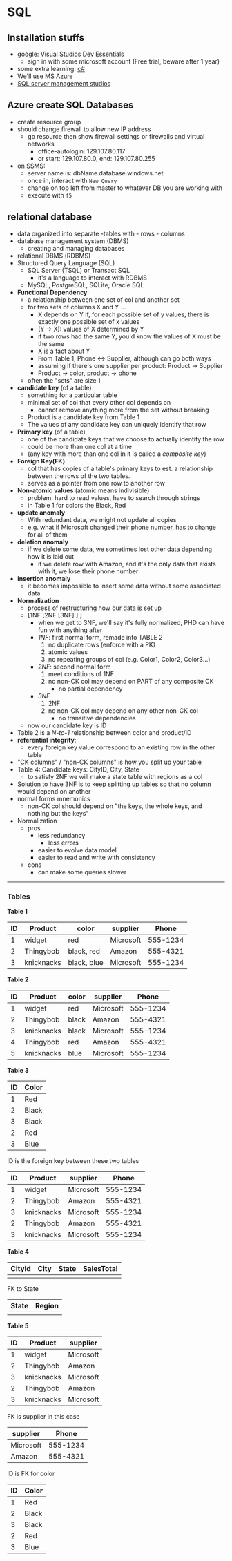 # SQL

## Installation stuffs
- google: Visual Studios Dev Essentials
	- sign in with some microsoft account (Free trial, beware after 1 year)
- some extra learning: [c#](https://mva.microsoft.com/en-US/training-courses/programming-in-c-jump-start-14254?l=j0iuozSfB_6900115888)
- We'll use MS Azure
- [SQL server management studios](https://docs.microsoft.com/en-us/sql/ssms/download-sql-server-management-studio-ssms?view=sql-server-2017)

## Azure create SQL Databases
- create resource group
- should change firewall to allow new IP address
	- go resource then show firewall settings or firewalls and virtual networks
		- office-autologin: 129.107.80.117
		- or start: 129.107.80.0,  end: 129.107.80.255
- on SSMS:
	- server name is: dbName.database.windows.net
	- once in, interact with `New Query`
	- change on top left from master to whatever DB you are working with
	- execute with `f5`

## relational database
- data organized into separate 
	-tables with
		- rows
		- columns
- database management system (DBMS)
	- creating and managing databases
- relational DBMS (RDBMS)
- Structured Query Language (SQL)
	- SQL Server (TSQL) or Transact SQL
		- it's a language to interact with RDBMS
	- MySQL, PostgreSQL, SQLite, Oracle SQL
- **Functional Dependency**: 
	- a relationship between one set of col and another set
	- for two sets of columns X and Y ...
		- X depends on Y if, for each possible set of y values, there is exactly one possible set of x values
		- (Y -> X): values of X determined by Y
		- if two rows had the same Y, you'd know the values of X must be the same
		- X is a fact about Y
		- From Table 1, Phone <-> Supplier, although can go both ways
		- assuming if there's one supplier per product: Product -> Supplier
		- Product -> color, product -> phone
	- often the "sets" are size 1
- **candidate key** (of a table)
	- something for a particular table
	- minimal set of col that every other col depends on 
		- cannot remove anything more from the set without breaking
	- Product is a candidate key from Table 1
	- The values of any candidate key can uniquely identify that row
- **Primary key** (of a table)
	- one of the candidate keys that we choose to actually identify the row
	- could be more than one col at a time
	- (any key with more than one col in it is called a *composite key*)
- **Foreign Key(FK)**
	- col that has copies of a table's primary keys to est. a relationship between the rows of the two tables.  
	- serves as a pointer from one row to another row
- **Non-atomic values** (atomic means indivisible)
	- problem: hard to read values, have to search through strings
	- in Table 1 for colors the Black, Red
- **update anomaly**
	- With redundant data, we might not update all copies 
	- e.g. what if Microsoft changed their phone number, has to change for all of them
- **deletion anomaly**
	- if we delete some data, we sometimes lost other data depending how it is laid out
		- if we delete row with Amazon, and it's the only data that exists with it, we lose their phone number
- **insertion anomaly**
	- it becomes impossible to insert some data without some associated data
- **Normalization** 
	- process of restructuring how our data is set up
	- [1NF  [2NF  [3NF] ] ] 
		- when we get to 3NF, we'll say it's fully normalized, PHD can have fun with anything after
		- *1NF*: first normal form, remade into TABLE 2
			1. no duplicate rows (enforce with a PK)
			2. atomic values 
			3. no repeating groups of col (e.g. Color1, Color2, Color3...)
		- *2NF*: second normal form
			1. meet conditions of 1NF
			2. no non-CK col may depend on PART of any composite CK
				- no partial dependency
		- *3NF*
			1. 2NF
			2. no non-CK col may depend on any other non-CK col
				- no transitive dependencies
	- now our candidate key is ID
- Table 2 is a *N-to-1* relationship between color and product/ID
- **referential integrity**:
	- every foreign key value correspond to an existing row in the other table
- "CK columns" / "non-CK columns" is how you split up your table
- Table 4: Candidate keys: CityID, City, State
	- to satisfy 2NF we will make a state table with regions as a col
- Solution to have 3NF is to keep splitting up tables so that no column would depend on another
- normal forms mnemonics
	- non-CK col should depend on "the keys, the whole keys, and nothing but the keys"
- Normalization
	- pros
		- less redundancy
			- less errors
		- easier to evolve data model
		- easier to read and write with consistency 
	- cons
		- can make some queries slower

---

### Tables
**Table 1**	

| ID | Product    | color       | supplier  | Phone    |
|----|------------|-------------|-----------|----------|
| 1  | widget     | red         | Microsoft | 555-1234 |
| 2  | Thingybob  | black, red  | Amazon    | 555-4321 |
| 3  | knicknacks | black, blue | Microsoft | 555-1234 |

**Table 2**

| ID | Product    | color | supplier  | Phone    |
|----|------------|-------|-----------|----------|
| 1  | widget     | red   | Microsoft | 555-1234 |
| 2  | Thingybob  | black | Amazon    | 555-4321 |
| 3  | knicknacks | black | Microsoft | 555-1234 |
| 4  | Thingybob  | red   | Amazon    | 555-4321 |
| 5  | knicknacks | blue  | Microsoft | 555-1234 |

**Table 3**

| ID | Color |
|----|-------|
| 1  | Red   |
| 2  | Black |
| 3  | Black |
| 2  | Red   |
| 3  | Blue  |

ID is the foreign key between these two tables

| ID | Product    | supplier  | Phone    |
|----|------------|-----------|----------|
| 1  | widget     | Microsoft | 555-1234 |
| 2  | Thingybob  | Amazon    | 555-4321 |
| 3  | knicknacks | Microsoft | 555-1234 |
| 2  | Thingybob  | Amazon    | 555-4321 |
| 3  | knicknacks | Microsoft | 555-1234 |

**Table 4**

| CityId | City | State | SalesTotal |
|--------|------|-------|------------|
|        |      |       |            |

FK to State

| State | Region |
|-------|--------|
|       |        |

**Table 5**

| ID | Product    | supplier  |
|----|------------|-----------|
| 1  | widget     | Microsoft |
| 2  | Thingybob  | Amazon    |
| 3  | knicknacks | Microsoft |
| 2  | Thingybob  | Amazon    |
| 3  | knicknacks | Microsoft |

FK is supplier in this case

| supplier  | Phone    |
|-----------|----------|
| Microsoft | 555-1234 |
| Amazon    | 555-4321 |

ID is FK for color

| ID | Color |
|----|-------|
| 1  | Red   |
| 2  | Black |
| 3  | Black |
| 2  | Red   |
| 3  | Blue  |